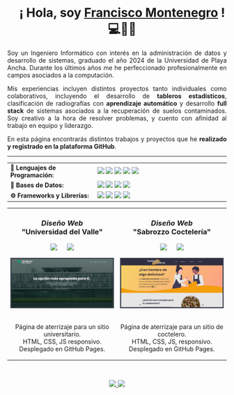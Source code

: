 <div id="toc" align="center">
  <ul style="list-style: none">
    <summary>
      <h1> ¡ Hola, soy <a href="https://www.linkedin.com/in/fcomontsep/">Francisco Montenegro</a>  ! 💻💾👋  </h1>
    </summary>
  </ul>
</div>

<div align="justify">
  Soy un Ingeniero Informático con interés en la administración de datos y desarrollo de sistemas, graduado el año 2024 de la Universidad de Playa Ancha. Durante los últimos años me he perfeccionado profesionalmente en campos asociados a la computación.</p>
  
  Mis experiencias incluyen distintos proyectos tanto individuales como colaborativos, incluyendo el desarrollo de **tableros estadísticos**, clasificación de radiografías con **aprendizaje automático** y desarrollo **full stack** de sistemas asociados a la recuperación de suelos contaminados. Soy creativo a la hora de resolver problemas, y cuento con afinidad al trabajo en equipo y liderazgo.
  
  En esta página encontrarás distintos trabajos y proyectos que he **realizado y registrado en la plataforma GitHub**.
</div>

<hr>

<!-- Capacidades ----------------------------------------------->

<p align="center">
  <table>
    <tr style="background-color: transparent;">
      <td width="275px"><strong>💬 Lenguajes de Programación: </strong></td>
      <td width="575px">
        <img src="https://img.shields.io/badge/html-%23E54C21.svg?style=for-the-badge&logo=html5&logoColor=white">
        <img src="https://img.shields.io/badge/javascript-%23EDB500.svg?style=for-the-badge&logo=javascript&logoColor=white">
        <img src="https://img.shields.io/badge/python-306998?style=for-the-badge&logo=python&logoColor=white">
        <img src="https://img.shields.io/badge/php-%23777BB3.svg?style=for-the-badge&logo=php&logoColor=white">
        <img src="https://img.shields.io/badge/css-%23663399.svg?style=for-the-badge&logo=css&logoColor=white">
      </td>
    </tr>
    <tr style="background-color: transparent;">
      <td><strong>📝 Bases de Datos:</strong></td>
      <td>
        <img src="https://img.shields.io/badge/Oracle_DB-C74634.svg?style=for-the-badge&logo=oculus&logoColor=white">
        <img src="https://img.shields.io/badge/mysql-F29209.svg?style=for-the-badge&logo=mysql&logoColor=white">
        <img src="https://img.shields.io/badge/Excel-087F41?style=for-the-badge&logo=googlesheets&logoColor=white">
        <img src="https://img.shields.io/badge/postgresql-%23336791.svg?style=for-the-badge&logo=postgresql&logoColor=white">
      </td>
    </tr>
    <tr style="background-color: transparent;">
      <td><strong>⚙️ Frameworks y Librerías:</strong></td>
      <td>
        <img src="https://img.shields.io/badge/laravel/BLADE-%23FF2D20.svg?style=for-the-badge&logo=laravel&logoColor=white">
        <img src="https://img.shields.io/badge/django-%23064B35.svg?style=for-the-badge&logo=django&logoColor=white">
        <img src="https://img.shields.io/badge/tailwind-%2338BDF8.svg?style=for-the-badge&logo=tailwind-css&logoColor=white">
        <img src="https://img.shields.io/badge/livewire-%234C53A1.svg?style=for-the-badge&logo=livewire&logoColor=white">
      </td>
    </tr>
  </table>

<!-- Zona de Proyectos ----------------------------------------------->

<p align="center">
<table>
	<tr>
		<td width="50%">
			<h3 align="center"><i>Diseño Web</i><br>"Universidad del Valle"</h3>
			<div align="center">
				<p>
				<a href="https://github.com/fcomontsep/portafolio-js-landing-uni" target="_blank"><img src="https://img.shields.io/badge/REPOSITORIO-3C444F?style=for-the-badge&logo=github&logoColor=white"></a>
				&emsp; 
				<a href="https://fcomontsep.github.io/portafolio-js-landing-uni/" target="_blank"><img src="https://img.shields.io/badge/SITIO%20WEB-3C444F?style=for-the-badge&logo=searxng&logoColor=white"></a>
				</p>
				<a href="https://fcomontsep.github.io/portafolio-js-landing-uni/" target="_blank"><img src="https://raw.githubusercontent.com/fcomontsep/portafolio-js-landing-uni/refs/heads/main/preview/miniaturas.jpg" width="400"></a>
				<br><br>
				<p>Página de aterrizaje para un sitio universitario.
				<br>HTML, CSS, JS responsivo. Desplegado en GitHub Pages.</p>                                                     
			</div>                                                   
		</td>  
		<td width="50%">
			<h3 align="center"><i>Diseño Web</i><br>"Sabrozzo Coctelería"</h3>
			<div align="center">
				<p>
				<a href="https://github.com/fcomontsep/portafolio-js-landing-coctel" target="_blank"><img src="https://img.shields.io/badge/REPOSITORIO-3C444F?style=for-the-badge&logo=github&logoColor=white"></a>
				&emsp; 
				<a href="https://fcomontsep.github.io/portafolio-js-landing-coctel/" target="_blank"><img src="https://img.shields.io/badge/SITIO%20WEB-3C444F?style=for-the-badge&logo=searxng&logoColor=white"></a>
				</p>
				<a href="https://fcomontsep.github.io/portafolio-js-landing-coctel/" target="_blank"><img src="https://raw.githubusercontent.com/fcomontsep/portafolio-js-landing-coctel/refs/heads/main/preview/miniaturas.jpg" width="400"></a>
				<br><br>
				<p>Página de aterrizaje para un sitio de coctelero.
				<br>HTML, CSS, JS, responsivo. Desplegado en GitHub Pages.</p>                                                     
			</div>                                                   
	</table>                       
	<br>
</p>

<!-- Github Analytics ----------------------------------------------->

<p align="center">
	<a href="https://github.com/fcomontsep">
	<img height="180em" src="https://github-readme-stats.vercel.app/api?username=fcomontsep&show_icons=true&theme=nord&include_all_commits=true&count_private=true&locale=es&rank_icon=github"/>
	<img height="180em" src="https://github-readme-stats.vercel.app/api/top-langs/?username=fcomontsep&layout=compact&langs_count=8&theme=nord&locale=es"/>
	</a>
</p>
